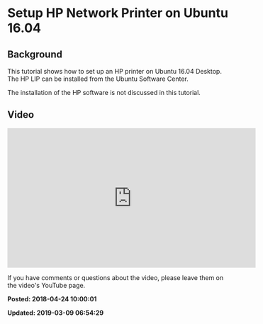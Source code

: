 # Setup HP Network Printer on Ubuntu 16.04

## Background

This tutorial shows how to set up an HP printer on Ubuntu 16.04 Desktop.  The HP LIP can be installed from the Ubuntu Software Center.

The installation of the HP software is not discussed in this tutorial.

## Video 

<iframe width="560" height="315" src="https://www.youtube.com/embed/0gleeizRavo" frameborder="0" allow="autoplay; encrypted-media" allowfullscreen></iframe>

If you have comments or questions about the video, please leave them on the video's YouTube page.

**Posted: 2018-04-24 10:00:01** 

**Updated: 2019-03-09 06:54:29** 



